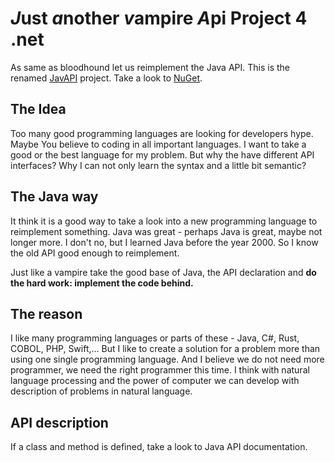 # *J*ust *a*nother *v*ampire *A*pi Project 4 .net


  As same as bloodhound let us reimplement the Java API.
  This is the renamed [JavAPI](https://github.com/RealBastie/JavApi) project.
  Take a look to [NuGet](https://www.nuget.org/packages/VampireApi/).
  
## The Idea ##
  Too many good programming languages are looking for developers hype. Maybe You 
  believe to coding in all important languages. I want to take a good or the best
  language for my problem. But why the have different API interfaces? Why I can
  not only learn the syntax and a little bit semantic?
  
## The Java way ##
  It think it is a good way to take a look into a new programming language to reimplement
  something. Java was great - perhaps Java is great, maybe not longer more. I don't no,
  but I learned Java before the year 2000. So I know the old API good enough to reimplement.
  
  Just like a vampire take the good base of Java, the API declaration and **do the hard
  work: implement the code behind.** 
  
## The reason ##
  I like many programming languages or parts of these - Java, C#, Rust, COBOL, PHP, Swift,...
  But I like to create a solution for a problem more than using one single programming language.
  And I believe we do not need more programmer, we need the right programmer this time.
  I think with natural language processing and the power of computer we can develop with
  description of problems in natural language.
  
  
## API description ##
  If a class and method is defined, take a look to Java API documentation.
     
